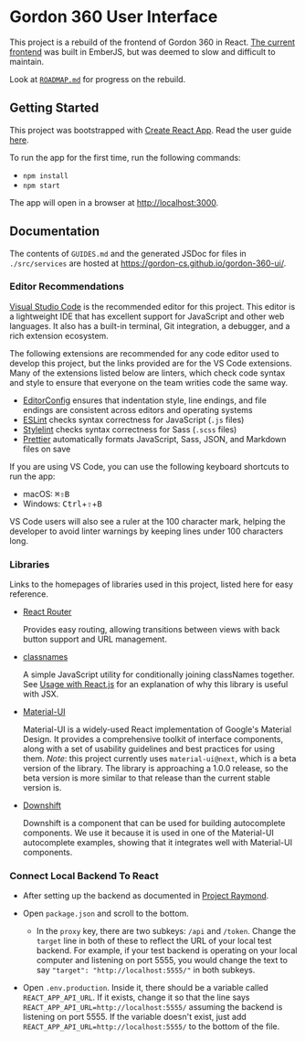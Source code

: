 # Gordon 360 User Interface

This project is a rebuild of the frontend of Gordon 360 in React. [The current frontend](https://github.com/gordon-cs/Project-Bernard/) was built in EmberJS, but was deemed to slow and difficult to maintain.

Look at [`ROADMAP.md`](https://github.com/gordon-cs/gordon-360-ui/blob/master/ROADMAP.md) for progress on the rebuild.

## Getting Started

This project was bootstrapped with [Create React App](https://github.com/facebookincubator/create-react-app). Read the user guide [here](https://github.com/facebookincubator/create-react-app/blob/master/packages/react-scripts/template/README.md).

To run the app for the first time, run the following commands:

* `npm install`
* `npm start`

The app will open in a browser at <http://localhost:3000>.

## Documentation

The contents of `GUIDES.md` and the generated JSDoc for files in `./src/services` are hosted at <https://gordon-cs.github.io/gordon-360-ui/>.

### Editor Recommendations

[Visual Studio Code](https://code.visualstudio.com/) is the recommended editor for this project. This editor is a lightweight IDE that has excellent support for JavaScript and other web languages. It also has a built-in terminal, Git integration, a debugger, and a rich extension ecosystem.

The following extensions are recommended for any code editor used to develop this project, but the links provided are for the VS Code extensions. Many of the extensions listed below are linters, which check code syntax and style to ensure that everyone on the team writies code the same way.

* [EditorConfig](https://marketplace.visualstudio.com/items?itemName=EditorConfig.EditorConfig) ensures that indentation style, line endings, and file endings are consistent across editors and operating systems
* [ESLint](https://marketplace.visualstudio.com/items?itemName=dbaeumer.vscode-eslint) checks syntax correctness for JavaScript (`.js` files)
* [Stylelint](https://marketplace.visualstudio.com/items?itemName=shinnn.stylelint) checks syntax correctness for Sass (`.scss` files)
* [Prettier](https://marketplace.visualstudio.com/items?itemName=esbenp.prettier-vscode) automatically formats JavaScript, Sass, JSON, and Markdown files on save

If you are using VS Code, you can use the following keyboard shortcuts to run the app:

* macOS: <kbd>⌘</kbd><kbd>⇧</kbd><kbd>B</kbd>
* Windows: <kbd>Ctrl</kbd>+<kbd>⇧</kbd>+<kbd>B</kbd>

VS Code users will also see a ruler at the 100 character mark, helping the developer to avoid linter warnings by keeping lines under 100 characters long.

### Libraries

Links to the homepages of libraries used in this project, listed here for easy reference.

* [React Router](https://reacttraining.com/react-router/web/guides/philosophy)

  Provides easy routing, allowing transitions between views with back button support and URL management.

* [classnames](https://github.com/JedWatson/classnames)

  A simple JavaScript utility for conditionally joining classNames together. See [Usage with React.js](https://github.com/JedWatson/classnames#usage-with-reactjs) for an explanation of why this library is useful with JSX.

* [Material-UI](https://material-ui-next.com)

  Material-UI is a widely-used React implementation of Google's Material Design. It provides a comprehensive toolkit of interface components, along with a set of usability guidelines and best practices for using them.
  _Note_: this project currently uses `material-ui@next`, which is a beta version of the library. The library is approaching a 1.0.0 release, so the beta version is more similar to that release than the current stable version is.

* [Downshift](https://github.com/paypal/downshift)

  Downshift is a component that can be used for building autocomplete components. We use it because it is used in one of the Material-UI autocomplete examples, showing that it integrates well with Material-UI components.

### Connect Local Backend To React

* After setting up the backend as documented in [Project Raymond](http://localhost:3000/static/js/C:/Users/Nathaniel.Rudenberg/Documents/gordon-360-ui/src/views/About/about.css).

* Open `package.json` and scroll to the bottom.

  * In the `proxy` key, there are two subkeys: `/api` and `/token`. Change the `target` line in both of these to reflect the URL of your local test backend. For example, if your test backend is operating on your local computer and listening on port 5555, you would change the text to say `"target": "http://localhost:5555/"` in both subkeys.

* Open `.env.production`. Inside it, there should be a variable called `REACT_APP_API_URL`. If it exists, change it so that the line says `REACT_APP_API_URL=http://localhost:5555/` assuming the backend is listening on port 5555. If the variable doesn't exist, just add `REACT_APP_API_URL=http://localhost:5555/` to the bottom of the file.
